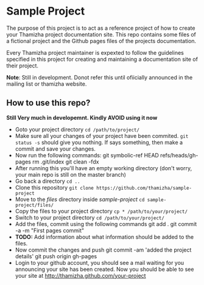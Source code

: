 # Sample Project
The purpose of this project is to act as a reference project of how to create your Thamizha project documentation site. This repo contains some files of a fictional project and the Github pages files of the projects documentation.

Every Thamizha project maintainer is expexted to follow the guidelines specified in this project for creating and maintaining a documentation site of their project.

**Note**: Still in development. Donot refer this until ofiicially announced in the mailing list or thamizha website.

## How to use this repo?

__Still Very much in developemnt. Kindly AVOID using it now__

* Goto your project directory `cd /path/to/project/`
* Make sure all your changes of your project have been commited. `git status -s` should give you nothing. If says something, then make a commit and save your changes.
* Now run the following commands: 
	git symbolic-ref HEAD refs/heads/gh-pages
	rm .git/index
	git clean -fdx
* After running this you'll have an empty working directory (don't worry, your main repo is still on the master branch)
* Go back a directory `cd ..`
* Clone this repository `git clone https://github.com/thamizha/sample-project`
* Move to the *files* directory inside *sample-project* `cd sample-project/files/`
* Copy the files to your project directory `cp * /path/to/your/project/`
* Switch to your project directory `cd /path/to/your/project/`
* Add the files, commit using the following commands
	git add .
	git commit -a -m "First pages commit"
* __TODO:__ Add information about what information should be added to the files.
* Now commit the changes and push
	git commit -am 'added the project details' 
	git push origin gh-pages
* Login to your github account, you should see a mail waiting for you announcing your site has been created. Now you should be able to see your site at http://thamizha.github.com/your-project



